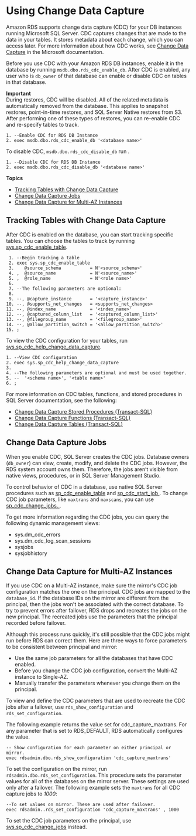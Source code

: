 # Using Change Data Capture<a name="Appendix.SQLServer.CommonDBATasks.CDC"></a>

Amazon RDS supports change data capture \(CDC\) for your DB instances running Microsoft SQL Server\. CDC captures changes that are made to the data in your tables\. It stores metadata about each change, which you can access later\. For more information about how CDC works, see [Change Data Capture](https://docs.microsoft.com/en-us/sql/relational-databases/track-changes/track-data-changes-sql-server#Capture) in the Microsoft documentation\. 

Before you use CDC with your Amazon RDS DB instances, enable it in the database by running `msdb.dbo.rds_cdc_enable_db`\. After CDC is enabled, any user who is `db_owner` of that database can enable or disable CDC on tables in that database\.

**Important**  
During restores, CDC will be disabled\. All of the related metadata is automatically removed from the database\. This applies to snapshot restores, point\-in\-time restores, and SQL Server Native restores from S3\. After performing one of these types of restores, you can re\-enable CDC and re\-specify tables to track\.

```
1. --Enable CDC for RDS DB Instance
2. exec msdb.dbo.rds_cdc_enable_db '<database name>'
```

To disable CDC, `msdb.dbo.rds_cdc_disable_db` run \. 

```
1. --Disable CDC for RDS DB Instance
2. exec msdb.dbo.rds_cdc_disable_db '<database name>'
```

**Topics**
+ [Tracking Tables with Change Data Capture](#Appendix.SQLServer.CommonDBATasks.CDC.tables)
+ [Change Data Capture Jobs](#Appendix.SQLServer.CommonDBATasks.CDC.jobs)
+ [Change Data Capture for Multi\-AZ Instances](#Appendix.SQLServer.CommonDBATasks.CDC.Multi-AZ)

## Tracking Tables with Change Data Capture<a name="Appendix.SQLServer.CommonDBATasks.CDC.tables"></a>

After CDC is enabled on the database, you can start tracking specific tables\. You can choose the tables to track by running [sys\.sp\_cdc\_enable\_table](https://docs.microsoft.com/en-us/sql/relational-databases/system-stored-procedures/sys-sp-cdc-enable-table-transact-sql)\.

```
 1. --Begin tracking a table
 2. exec sys.sp_cdc_enable_table   
 3.    @source_schema           = N'<source_schema>'
 4. ,  @source_name             = N'<source_name>'
 5. ,  @role_name               = N'<role name>'
 6. 
 7. --The following parameters are optional:
 8.  
 9. --, @capture_instance       = '<capture_instance>'
10. --, @supports_net_changes   = <supports_net_changes>
11. --, @index_name             = '<index_name>'
12. --, @captured_column_list   = '<captured_column_list>'
13. --, @filegroup_name         = '<filegroup_name>'
14. --, @allow_partition_switch = '<allow_partition_switch>'
15. ;
```

To view the CDC configuration for your tables, run [sys\.sp\_cdc\_help\_change\_data\_capture](https://docs.microsoft.com/en-us/sql/relational-databases/system-stored-procedures/sys-sp-cdc-help-change-data-capture-transact-sql)\. 

```
1. --View CDC configuration
2. exec sys.sp_cdc_help_change_data_capture 
3. 
4. --The following parameters are optional and must be used together.
5. --  '<schema name>', '<table name>'
6. ;
```

For more information on CDC tables, functions, and stored procedures in SQL Server documentation, see the following:
+ [Change Data Capture Stored Procedures \(Transact\-SQL\)](https://docs.microsoft.com/en-us/sql/relational-databases/system-stored-procedures/change-data-capture-stored-procedures-transact-sql)
+ [Change Data Capture Functions \(Transact\-SQL\)](https://docs.microsoft.com/en-us/sql/relational-databases/system-functions/change-data-capture-functions-transact-sql)
+ [Change Data Capture Tables \(Transact\-SQL\)](https://docs.microsoft.com/en-us/sql/relational-databases/system-tables/change-data-capture-tables-transact-sql)

## Change Data Capture Jobs<a name="Appendix.SQLServer.CommonDBATasks.CDC.jobs"></a>

When you enable CDC, SQL Server creates the CDC jobs\. Database owners \(`db_owner`\) can view, create, modify, and delete the CDC jobs\. However, the RDS system account owns them\. Therefore, the jobs aren’t visible from native views, procedures, or in SQL Server Management Studio\.

To control behavior of CDC in a database, use native SQL Server procedures such as [sp\_cdc\_enable\_table](https://docs.microsoft.com/en-us/sql/relational-databases/system-stored-procedures/sys-sp-cdc-enable-table-transact-sql) and [sp\_cdc\_start\_job ](https://docs.microsoft.com/en-us/sql/relational-databases/system-stored-procedures/sys-sp-cdc-start-job-transact-sql)\. To change CDC job parameters, like `maxtrans` and `maxscans`, you can use [sp\_cdc\_change\_jobs\. ](https://docs.microsoft.com/en-us/sql/relational-databases/system-stored-procedures/sys-sp-cdc-help-jobs-transact-sql)\.

To get more information regarding the CDC jobs, you can query the following dynamic management views: 
+ sys\.dm\_cdc\_errors
+ sys\.dm\_cdc\_log\_scan\_sessions
+ sysjobs
+ sysjobhistory

## Change Data Capture for Multi\-AZ Instances<a name="Appendix.SQLServer.CommonDBATasks.CDC.Multi-AZ"></a>

If you use CDC on a Multi\-AZ instance, make sure the mirror's CDC job configuration matches the one on the principal\. CDC jobs are mapped to the `database_id`\. If the database IDs on the mirror are different from the principal, then the jobs won't be associated with the correct database\. To try to prevent errors after failover, RDS drops and recreates the jobs on the new principal\. The recreated jobs use the parameters that the principal recorded before failover\.

Although this process runs quickly, it's still possible that the CDC jobs might run before RDS can correct them\. Here are three ways to force parameters to be consistent between principal and mirror:
+ Use the same job parameters for all the databases that have CDC enabled\. 
+ Before you change the CDC job configuration, convert the Multi\-AZ instance to Single\-AZ\.
+ Manually transfer the parameters whenever you change them on the principal\.

To view and define the CDC parameters that are used to recreate the CDC jobs after a failover, use `rds_show_configuration` and `rds_set_configuration`\. 

The following example returns the value set for cdc\_capture\_maxtrans\. For any parameter that is set to RDS\_DEFAULT, RDS automatically configures the value\.

```
-- Show configuration for each parameter on either principal or mirror. 
exec rdsadmin.dbo.rds_show_configuration 'cdc_capture_maxtrans'
```

To set the configuration on the mirror, run `rdsadmin.dbo.rds_set_configuration`\. This procedure sets the parameter values for all of the databases on the mirror server\. These settings are used only after a failover\. The following example sets the `maxtrans` for all CDC capture jobs to *1000*:

```
--To set values on mirror. These are used after failover.
exec rdsadmin..rds_set_configuration 'cdc_capture_maxtrans' , 1000
```

To set the CDC job parameters on the principal, use [sys\.sp\_cdc\_change\_jobs](https://docs.microsoft.com/en-us/sql/relational-databases/system-stored-procedures/sys-sp-cdc-help-jobs-transact-sql) instead\. 